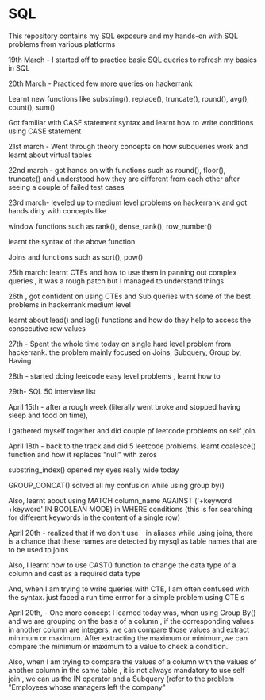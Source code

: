 # SQL
This repository contains my SQL exposure and my hands-on with SQL problems from various platforms

19th March - I started off to practice basic SQL queries to refresh my basics in SQL 

20th March - Practiced few more queries on hackerrank

Learnt new functions like substring(), replace(), truncate(), round(), avg(), count(), sum()

Got familiar with  CASE statement syntax and learnt how to write conditions using CASE statement 

21st march - Went through theory concepts on how subqueries work and learnt about virtual tables 

22nd march - got hands on with functions such as round(), floor(), truncate() and understood how they are different
from each other after seeing a couple of failed test cases 

23rd march- leveled up to medium level problems on hackerrank and got hands dirty with concepts like 

window functions such as rank(), dense_rank(), row_number()

learnt the syntax of the above function

Joins and functions such as sqrt(), pow()

25th march:
learnt CTEs and how to use them in panning out complex queries , it was a rough patch but I managed to understand things

26th , got confident on using CTEs and Sub queries with some of the best problems in hackerrank medium level

learnt about lead() and lag() functions and how do they help to access the consecutive row values 


27th - Spent the whole time today on single hard level problem from hackerrank. the problem mainly
focused on Joins, Subquery, Group by, Having

28th - started doing leetcode easy level problems , learnt how to 

29th- SQL 50  interview list

April 15th - after a rough week (literally went broke and stopped having sleep and food on time), 

I gathered myself together and did couple pf leetcode problems on self join.

April 18th - back to the track and did 5 leetcode problems. learnt coalesce() function and how it replaces "null" with zeros 

substring_index() opened my eyes really wide today

GROUP_CONCAT() solved all my confusion while using group by()

Also, learnt about using 
MATCH  column_name  AGAINST ('+keyword  +keyword' IN BOOLEAN MODE)  in   WHERE conditions
(this is for searching for different keywords in the content of a single row)

April 20th - realized that if we don't use ` ` in aliases while using joins, there is a chance that these names 
are detected by mysql  as table names that are to be used to joins

Also, I learnt how to use CAST() function to change the data type of a column and cast as a required data type

And, when I am trying to write queries with CTE, I am often confused with the syntax. just faced a run time errror for a simple problem using CTE s



April 20th, - One more concept I learned today was, when using Group By() and we are grouping on the basis of a column ,
if the corresponding values in another column are integers, we can compare those values and extract minimum or maximum. 
After extracting the maximum or minimum,we can compare the minimum or maximum to a value to check a condition. 


Also, when I am trying to compare the values of a column with the values of another column in the same table , 
it is not always mandatory to use self join , we can us the IN operator and a Subquery (refer to the problem 
"Employees whose managers left the company"
